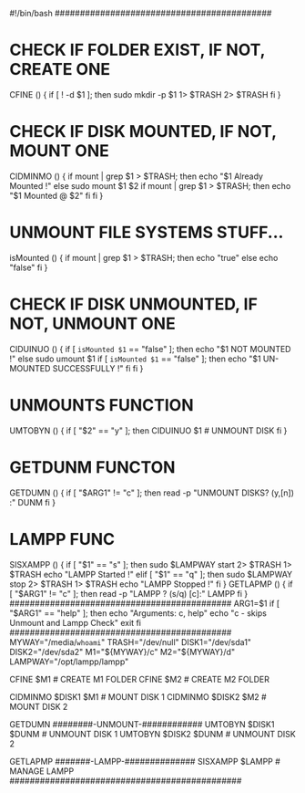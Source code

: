 #!/bin/bash
###########################################
# CHECK IF FOLDER EXIST, IF NOT, CREATE ONE
CFINE () {
    if [ ! -d $1 ]; then
	sudo mkdir -p $1 1> $TRASH 2> $TRASH
    fi
}
# CHECK IF DISK MOUNTED, IF NOT, MOUNT ONE
CIDMINMO () {
    if mount | grep $1 > $TRASH; then
	echo "$1 Already Mounted !"
    else
	sudo mount $1 $2
	if mount | grep $1 > $TRASH; then
	    echo "$1 Mounted @ $2"
	fi
    fi
}
# UNMOUNT FILE SYSTEMS STUFF...
isMounted () {
    if mount | grep $1 > $TRASH; then
	echo "true"
    else
	echo "false"
    fi
}
# CHECK IF DISK UNMOUNTED, IF NOT, UNMOUNT ONE
CIDUINUO () {
    if [ `isMounted $1` == "false" ]; then
	echo "$1 NOT MOUNTED !"
    else
	sudo umount $1
	if [ `isMounted $1` == "false" ]; then
	    echo "$1 UN-MOUNTED SUCCESSFULLY !"
	fi
    fi
}
# UNMOUNTS FUNCTION
UMTOBYN () {
    if [ "$2" == "y" ]; then
	CIDUINUO $1 # UNMOUNT DISK
    fi
}
# GETDUNM FUNCTON
GETDUMN () {
    if [ "$ARG1" != "c" ]; then
	read -p "UNMOUNT DISKS? (y,[n]) :" DUNM
    fi
}
# LAMPP FUNC
SISXAMPP () {
if [ "$1" == "s" ]; then
    sudo $LAMPWAY start 2> $TRASH 1> $TRASH
    echo "LAMPP Started !"
elif [ "$1" == "q" ]; then
    sudo $LAMPWAY stop 2> $TRASH 1> $TRASH
    echo "LAMPP Stopped !"
fi
}
GETLAPMP () {
    if [ "$ARG1" != "c" ]; then
	read -p "LAMPP ? (s/q) [c]:" LAMPP
    fi
}
############################################
ARG1=$1
if [ "$ARG1" == "help" ]; then
    echo "Arguments: c, help"
    echo "c - skips Unmount and Lampp Check"
    exit
fi
############################################
MYWAY="/media/`whoami`"
TRASH="/dev/null"
DISK1="/dev/sda1"
DISK2="/dev/sda2"
M1="${MYWAY}/c"
M2="${MYWAY}/d"
LAMPWAY="/opt/lampp/lampp"

CFINE $M1 # CREATE M1 FOLDER
CFINE $M2 # CREATE M2 FOLDER

CIDMINMO $DISK1 $M1 # MOUNT DISK 1
CIDMINMO $DISK2 $M2 # MOUNT DISK 2

GETDUMN ########-UNMOUNT-############
UMTOBYN $DISK1 $DUNM # UNMOUNT DISK 1
UMTOBYN $DISK2 $DUNM # UNMOUNT DISK 2

GETLAPMP #######-LAMPP-##############
SISXAMPP $LAMPP # MANAGE LAMPP
##############################################
